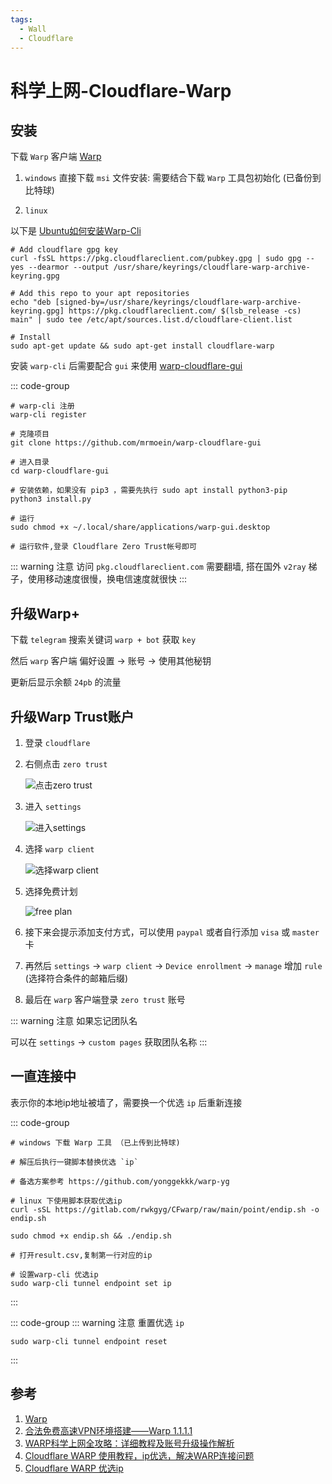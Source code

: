 ```yaml
---
tags:
  - Wall
  - Cloudflare
---
```

# 科学上网-Cloudflare-Warp

## 安装
下载 `Warp` 客户端 [Warp](https://one.one.one.one/)

1. `windows` 直接下载 `msi` 文件安装: 需要结合下载 `Warp` 工具包初始化 (已备份到比特球)

1. `linux`

以下是 [Ubuntu如何安装Warp-Cli](https://pkg.cloudflareclient.com/#ubuntu)

```shell
# Add cloudflare gpg key
curl -fsSL https://pkg.cloudflareclient.com/pubkey.gpg | sudo gpg --yes --dearmor --output /usr/share/keyrings/cloudflare-warp-archive-keyring.gpg

# Add this repo to your apt repositories
echo "deb [signed-by=/usr/share/keyrings/cloudflare-warp-archive-keyring.gpg] https://pkg.cloudflareclient.com/ $(lsb_release -cs) main" | sudo tee /etc/apt/sources.list.d/cloudflare-client.list

# Install
sudo apt-get update && sudo apt-get install cloudflare-warp
```

安装 `warp-cli` 后需要配合 `gui` 来使用 [warp-cloudflare-gui](https://github.com/mrmoein/warp-cloudflare-gui)

::: code-group
```shell
# warp-cli 注册
warp-cli register

# 克隆项目
git clone https://github.com/mrmoein/warp-cloudflare-gui

# 进入目录
cd warp-cloudflare-gui

# 安装依赖，如果没有 pip3 ，需要先执行 sudo apt install python3-pip
python3 install.py

# 运行
sudo chmod +x ~/.local/share/applications/warp-gui.desktop

# 运行软件,登录 Cloudflare Zero Trust帐号即可
```


::: warning 注意
访问 `pkg.cloudflareclient.com` 需要翻墙, 搭在国外 `v2ray` 梯子，使用移动速度很慢，换电信速度就很快
:::


## 升级Warp+
下载 `telegram` 搜索关键词 `warp + bot` 获取 `key`

然后 `warp` 客户端 偏好设置 -> 账号 -> 使用其他秘钥

更新后显示余额 `24pb` 的流量


## 升级Warp Trust账户

1. 登录 `cloudflare`

1. 右侧点击 `zero trust`

    ![点击zero trust](/Images/Wall/科学上网-Cloudflare-Warp/step_1.png '点击zero trust')


1. 进入 `settings`

    ![进入settings](/Images/Wall/科学上网-Cloudflare-Warp/step_2.png '进入settings')

1. 选择 `warp client`

    ![选择warp client](/Images/Wall/科学上网-Cloudflare-Warp/step_3.jpg '选择warp client')

1. 选择免费计划

    ![free plan](/Images/Wall/科学上网-Cloudflare-Warp/step_4.jpg 'free plan')

1. 接下来会提示添加支付方式，可以使用 `paypal` 或者自行添加 `visa` 或 `master` 卡

1. 再然后 `settings` -> `warp client` -> `Device enrollment` -> `manage` 增加 `rule` (选择符合条件的邮箱后缀)

1. 最后在 `warp` 客户端登录 `zero trust` 账号

::: warning 注意
如果忘记团队名

可以在 `settings` -> `custom pages` 获取团队名称 
:::

## 一直连接中
表示你的本地ip地址被墙了，需要换一个优选 `ip` 后重新连接

::: code-group
```shell [windows]
# windows 下载 Warp 工具 （已上传到比特球)

# 解压后执行一键脚本替换优选 `ip`

# 备选方案参考 https://github.com/yonggekkk/warp-yg
```
```shell [linux]
# linux 下使用脚本获取优选ip
curl -sSL https://gitlab.com/rwkgyg/CFwarp/raw/main/point/endip.sh -o endip.sh

sudo chmod +x endip.sh && ./endip.sh

# 打开result.csv,复制第一行对应的ip

# 设置warp-cli 优选ip
sudo warp-cli tunnel endpoint set ip
```
:::

::: code-group
::: warning 注意
重置优选 `ip`
```shell
sudo warp-cli tunnel endpoint reset
```
:::




## 参考
1. [Warp](https://one.one.one.one/)
1. [合法免费高速VPN环境搭建——Warp 1.1.1.1](https://blog.csdn.net/luoqiaoliang/article/details/138466429)
1. [WARP科学上网全攻略：详细教程及账号升级操作解析](https://blog.ilue.pp.ua/archives/warpke-xue-shang-wang-quan-gong-lue-xiang-xi-jiao-cheng-ji-zhang-hao-sheng-ji-cao-zuo-jie-xi)
1. [Cloudflare WARP 使用教程，ip优选，解决WARP连接问题](https://zhpengfei.com/cloudflare-warp-setting-ip-cf_dns_lookup_failure/)
1. [Cloudflare WARP 优选ip](https://playlab.eu.org/archives/warp-selectip)